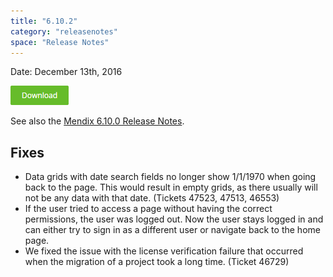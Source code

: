```yaml
---
title: "6.10.2"
category: "releasenotes"
space: "Release Notes"
---
```

Date: December 13th, 2016



[![](attachments/819203/19399042.png)](https://appstore.home.mendix.com/link/modeler/6.10.2)

See also the [Mendix 6.10.0 Release Notes](https://world.mendix.com/display/ReleaseNotes/6.10.0).

## Fixes

*   Data grids with date search fields no longer show 1/1/1970 when going back to the page. This would result in empty grids, as there usually will not be any data with that date. (Tickets 47523, 47513, 46553)
*   If the user tried to access a page without having the correct permissions, the user was logged out. Now the user stays logged in and can either try to sign in as a different user or navigate back to the home page.
*   We fixed the issue with the license verification failure that occurred when the migration of a project took a long time. (Ticket 46729)
